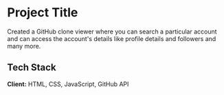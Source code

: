 
# Project Title

Created a GitHub clone viewer where you can search a particular account and can access the account's details like profile details and followers and many more.

## Tech Stack

**Client:** HTML, CSS, JavaScript, GitHub API




